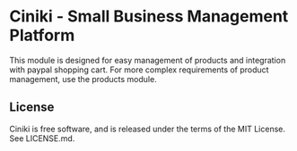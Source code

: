 Ciniki - Small Business Management Platform
===========================================

This module is designed for easy management of products and integration with paypal shopping cart.
For more complex requirements of product management, use the products module.

License
-------
Ciniki is free software, and is released under the terms of the MIT License. See LICENSE.md.
